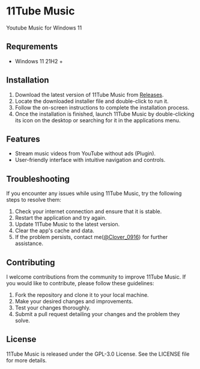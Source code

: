 # 11Tube Music
Youtube Music for Windows 11
## Requrements
- Windows 11 21H2 +

## Installation
1. Download the latest version of 11Tube Music from [Releases](https://github.com/clover0916/11Tube-Music/releases). <br >
2. Locate the downloaded installer file and double-click to run it.
3. Follow the on-screen instructions to complete the installation process.
4. Once the installation is finished, launch 11Tube Music by double-clicking its icon on the desktop or searching for it in the applications menu.

## Features
- Stream music videos from YouTube without ads (Plugin).
- User-friendly interface with intuitive navigation and controls.

## Troubleshooting
If you encounter any issues while using 11Tube Music, try the following steps to resolve them:

1. Check your internet connection and ensure that it is stable.
2. Restart the application and try again.
3. Update 11Tube Music to the latest version.
4. Clear the app's cache and data.
5. If the problem persists, contact me([@Clover_0916](https://twitter.com/@Clover_0916)) for further assistance.

## Contributing
I welcome contributions from the community to improve 11Tube Music. If you would like to contribute, please follow these guidelines:

1. Fork the repository and clone it to your local machine.
2. Make your desired changes and improvements.
3. Test your changes thoroughly.
4. Submit a pull request detailing your changes and the problem they solve.

## License
11Tube Music is released under the GPL-3.0 License. See the LICENSE file for more details.